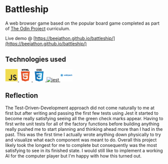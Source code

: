 # Battleship

A web browser game based on the popular board game completed as part of [The Odin Project](https://www.theodinproject.com/lessons/node-path-javascript-battleship) curriculum.

Live demo @ [https://beejathon.github.io/battleship/](https://beejathon.github.io/battleship/)

## Technologies used

<p align="left">
<a href="https://developer.mozilla.org/en-US/docs/Web/JavaScript" target="_blank"> <img src="https://raw.githubusercontent.com/devicons/devicon/master/icons/javascript/javascript-original.svg" alt="javascript" width="40" height="40"/> </a> 
<a href="https://www.w3.org/html/" target="_blank"> <img src="https://raw.githubusercontent.com/devicons/devicon/master/icons/html5/html5-original-wordmark.svg" alt="html5" width="40" height="40"/> </a> 
<a href="https://www.w3schools.com/css/" target="_blank"> <img src="https://raw.githubusercontent.com/devicons/devicon/master/icons/css3/css3-original-wordmark.svg" alt="css3" width="40" height="40"/> </a>
<a href="https://jestjs.io" target="_blank"> <img src="https://www.vectorlogo.zone/logos/jestjsio/jestjsio-icon.svg" alt="jest" width="40" height="40"/> </a>
<a href="https://webpack.js.org" target="_blank"> <img src="https://raw.githubusercontent.com/devicons/devicon/d00d0969292a6569d45b06d3f350f463a0107b0d/icons/webpack/webpack-original-wordmark.svg" alt="webpack" width="40" height="40"/> </a> 
</p>

## Reflection

The Test-Driven-Development approach did not come naturally to me at first but after writing and passing the first few tests using Jest it started to become really satisfying seeing all the green check marks appear. Having to first write unit tests for all of the factory functions before building anything really pushed me to start planning and thinking ahead more than I had in the past. This was the first time I actually wrote anything down physically to try and visualize what each component was meant to do. Overall this project likely took the longest for me to complete but consequently was the most satisfying to see in its finished state. I would still like to implement a working AI for the computer player but I'm happy with how this turned out.